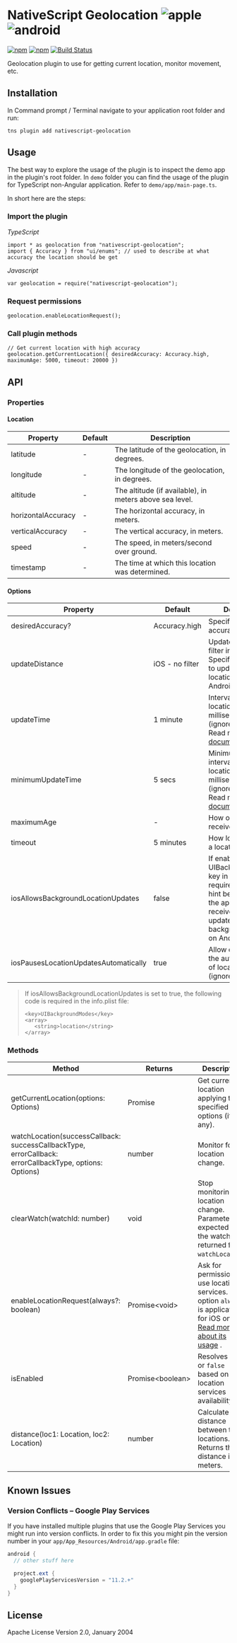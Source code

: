 # NativeScript Geolocation ![apple](https://cdn3.iconfinder.com/data/icons/picons-social/57/16-apple-32.png) ![android](https://cdn4.iconfinder.com/data/icons/logos-3/228/android-32.png) 


[![npm](https://img.shields.io/npm/v/nativescript-geolocation.svg)](https://www.npmjs.com/package/nativescript-geolocation)
[![npm](https://img.shields.io/npm/dm/nativescript-geolocation.svg)](https://www.npmjs.com/package/nativescript-geolocation)
[![Build Status](https://travis-ci.org/NativeScript/nativescript-geolocation.svg?branch=next)](https://travis-ci.org/NativeScript/nativescript-geolocation)

Geolocation plugin to use for getting current location, monitor movement, etc.

## Installation

In Command prompt / Terminal navigate to your application root folder and run:

```
tns plugin add nativescript-geolocation
```

## Usage 

The best way to explore the usage of the plugin is to inspect the demo app in the plugin's root folder. 
In `demo` folder you can find the usage of the plugin for TypeScript non-Angular application. Refer to `demo/app/main-page.ts`.

In short here are the steps:

### Import the plugin

*TypeScript*
``` 
import * as geolocation from "nativescript-geolocation";
import { Accuracy } from "ui/enums"; // used to describe at what accuracy the location should be get
```

*Javascript*
``` 
var geolocation = require("nativescript-geolocation");
```

### Request permissions

``` 
geolocation.enableLocationRequest();
```

### Call plugin methods

````
// Get current location with high accuracy
geolocation.getCurrentLocation({ desiredAccuracy: Accuracy.high, maximumAge: 5000, timeout: 20000 })
````

## API

### Properties

#### Location

| Property | Default | Description |
| --- | --- | --- |
| latitude | - | The latitude of the geolocation, in degrees. |
| longitude | - | The longitude of the geolocation, in degrees. |
| altitude | - | The altitude (if available), in meters above sea level. |
| horizontalAccuracy | - | The horizontal accuracy, in meters. |
| verticalAccuracy | - | The vertical accuracy, in meters. |
| speed | - | The speed, in meters/second over ground. |
| timestamp | - | The time at which this location was determined. |

#### Options

| Property | Default | Description |
| --- | --- | --- |
| desiredAccuracy? | Accuracy.high | Specifies desired accuracy in meters. |
| updateDistance | iOS - no filter | Update distance filter in meters. Specifies how often to update the location (ignored on Android). |
| updateTime | 1 minute | Interval between location updates, in milliseconds (ignored on iOS). Read more in [Google document](https://developers.google.com/android/reference/com/google/android/gms/location/LocationRequest#setInterval(long)).|
| minimumUpdateTime | 5 secs | Minimum time interval between location updates, in milliseconds (ignored on iOS). Read more in [Google document](https://developers.google.com/android/reference/com/google/android/gms/location/LocationRequest#setFastestInterval(long)).|
| maximumAge | - | How old locations to receive in ms.  |
| timeout | 5 minutes | How long to wait for a location in ms.  |
| iosAllowsBackgroundLocationUpdates | false |  If enabled, UIBackgroundModes key in info.plist is required (check the hint below). Allow the application to receive location updates in background (ignored on Android) |
| iosPausesLocationUpdatesAutomatically | true | Allow deactivation of the automatic pause of location updates (ignored on Android) |

> If iosAllowsBackgroundLocationUpdates is set to true, the following code is required in the info.plist file:
>```
><key>UIBackgroundModes</key>
><array>
>    <string>location</string>
></array>
>```

### Methods

| Method | Returns | Description |
| --- | --- | --- |
| getCurrentLocation(options: Options) | Promise<Location> | Get current location applying the specified options (if any). |
| watchLocation(successCallback: successCallbackType, errorCallback: errorCallbackType, options: Options) | number | Monitor for location change. |
| clearWatch(watchId: number) | void | Stop monitoring for location change. Parameter expected is the watchId returned from `watchLocation`. |
| enableLocationRequest(always?: boolean) | Promise\<void\> | Ask for permissions to use location services. The option `always` is application for iOS only. [Read more about its usage](https://developer.apple.com/documentation/corelocation/cllocationmanager/1620551-requestalwaysauthorization) . |
| isEnabled | Promise\<boolean\>| Resolves `true` or `false` based on the location services availability.  |
| distance(loc1: Location, loc2: Location) | number | Calculate the distance between two locations. Returns the distance in meters. |

## Known Issues

### Version Conflicts – Google Play Services

If you have installed multiple plugins that use the Google Play Services you might run into version conflicts. 
In order to fix this you might pin the version number in your `app/App_Resources/Android/app.gradle` file:

```gradle
android {  
  // other stuff here

  project.ext {
    googlePlayServicesVersion = "11.2.+"
  }
}
```

## License

Apache License Version 2.0, January 2004
